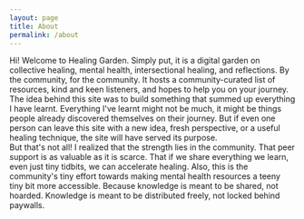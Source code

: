 ```yaml
---
layout: page
title: About
permalink: /about
---
```


Hi! Welcome to Healing Garden. Simply put, it is a digital garden on collective healing, mental health, intersectional healing, and reflections. By the community, for the community. It hosts a community-curated list of resources, kind and keen listeners, and hopes to help you on your journey. 
<br>
The idea behind this site was to build something that summed up everything I have learnt. Everything I've learnt might not be much, it might be things people already discovered themselves on their journey. But if even one person can leave this site with a new idea, fresh perspective, or a useful healing technique, the site will have served its purpose.
<br>
But that's not all! I realized that the strength lies in the community. That peer support is as valuable as it is scarce. That if we share everything we learn, even just tiny tidbits, we can accelerate healing. Also, this is the community's tiny effort towards making mental health resources a teeny tiny bit more accessible. Because knowledge is meant to be shared, not hoarded. Knowledge is meant to be distributed freely, not locked behind paywalls. 

